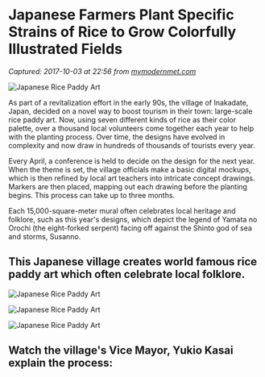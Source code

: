 # Japanese Farmers Plant Specific Strains of Rice to Grow Colorfully Illustrated Fields

_Captured: 2017-10-03 at 22:56 from [mymodernmet.com](http://mymodernmet.com/japanese-rice-paddy-art/)_

![Japanese Rice Paddy Art](http://mymodernmet.com/wp/wp-content/uploads/2017/09/RiceFields_01.jpg)

As part of a revitalization effort in the early 90s, the village of Inakadate, Japan, decided on a novel way to boost tourism in their town: large-scale rice paddy art. Now, using seven different kinds of rice as their color palette, over a thousand local volunteers come together each year to help with the planting process. Over time, the designs have evolved in complexity and now draw in hundreds of thousands of tourists every year.

Every April, a conference is held to decide on the design for the next year. When the theme is set, the village officials make a basic digital mockups, which is then refined by local art teachers into intricate concept drawings. Markers are then placed, mapping out each drawing before the planting begins. This process can take up to three months.

Each 15,000-square-meter mural often celebrates local heritage and folklore, such as this year's designs, which depict the legend of Yamata no Orochi (the eight-forked serpent) facing off against the Shinto god of sea and storms, Susanno.

## This Japanese village creates world famous rice paddy art which often celebrate local folklore.

![Japanese Rice Paddy Art](http://mymodernmet.com/wp/wp-content/uploads/2017/09/RiceFields_04.jpg)

![Japanese Rice Paddy Art](http://mymodernmet.com/wp/wp-content/uploads/2017/09/RiceFields_03.jpg)

![Japanese Rice Paddy Art](http://mymodernmet.com/wp/wp-content/uploads/2017/09/RiceFields_02.jpg)

## Watch the village's Vice Mayor, Yukio Kasai explain the process:
